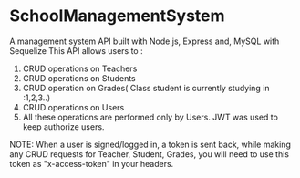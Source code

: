 # SchoolManagementSystem
A management system API built with Node.js, Express and, MySQL with Sequelize
This API allows users to :
1. CRUD operations on Teachers
2. CRUD operations on Students
3. CRUD operation on Grades( Class student is currently studying in :1,2,3..)
4. CRUD operations on Users
5. All these operations are performed only by Users. JWT was used to keep authorize users.

NOTE: When a user is signed/logged in, a token is sent back, while making any CRUD requests for Teacher, Student, Grades, you will need to use this token as "x-access-token" in your headers. 
